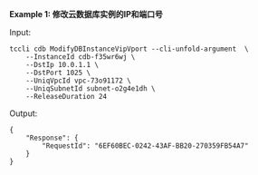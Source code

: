 **Example 1: 修改云数据库实例的IP和端口号**



Input: 

```
tccli cdb ModifyDBInstanceVipVport --cli-unfold-argument  \
    --InstanceId cdb-f35wr6wj \
    --DstIp 10.0.1.1 \
    --DstPort 1025 \
    --UniqVpcId vpc-73o91172 \
    --UniqSubnetId subnet-o2g4e1dh \
    --ReleaseDuration 24
```

Output: 
```
{
    "Response": {
        "RequestId": "6EF60BEC-0242-43AF-BB20-270359FB54A7"
    }
}
```

